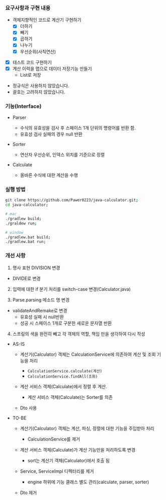 ### 요구사항과 구현 내용
- 객체지향적인 코드로 계산기 구현하기
    - [x]  더하기
    - [x]  빼기
    - [x]  곱하기
    - [x]  나누기
    - [x]  우선순위(사칙연산)
- [x]  테스트 코드 구현하기
- [x]  계산 이력을 맵으로 데이터 저장기능 만들기
    - List로 저장
- 정규식은 사용하지 않았습니다.
- 괄호는 고려하지 않았습니다.

### 기능(Interface)

- Parser
    - 수식의 유효성을 검사 후 스페이스 1개 단위의 명령어를 반환 함.
    - 유효성 검사 실패의 경우 null 반환

- Sorter
    - 연산자 우선순위, 인덱스 위치를 기준으로 정렬

- Calculate
    - 올바른 수식에 대한 계산을 수행


### 실행 방법
``` bash
git clone https://github.com/Pawer0223/java-calculator.git;
cd java-calculator;

# mac
./gradlew build;
./graldew run;

# window
./gradlew.bat build;
./gradlew.bat run;
```

### 개선 사항
 
1. 명사 표현 DIVISION 변경
  - DIVIDE로 변경

2. 입력에 대한 if 분기 처리를 switch-case 변경(Calculator.java)

3. Parse.parsing 메소드 명 변경
  - validateAndRemake로 변경
      - 유효성 실패 시 null반환
      - 성공 시 스페이스 1개로 구분한 새로운 문자열 반환
  
4. 스프링의 색을 완전히 빼고 각 객체의 역할, 책임 만을 생각하여 다시 작성
  - AS-IS
    - 계산기(Calculator) 객체는 CalculationService에 의존하여 계산 및 조회 기능을 처리
      - `CalculationService.calculate(계산)`
      - `CalculationService.findAll(조회)`
        
    - 계산 서비스 객체(Calculate)에서 정렬 후 계산.
      - 계산 서비스 객체(Calculate)는 Sorter를 의존
        
    - Dto 사용

  - TO-BE
    - 계산기(Calculator) 객체는 계산, 파싱, 정렬에 대한 기능을 주입받아 처리
        - CalculationService를 제거
        
    - 계산 서비스 객체(Calculate)가 계산 기능만을 처리하도록 변경
        - sort는 계산기 객체(Calculator)에서 호출 됨
    
    - Service, ServiceImpl 디렉터리를 제거
        - engine 하위에 기능 클래스 별도 관리(calculate, parser, sorter)
    
    - Dto 제거